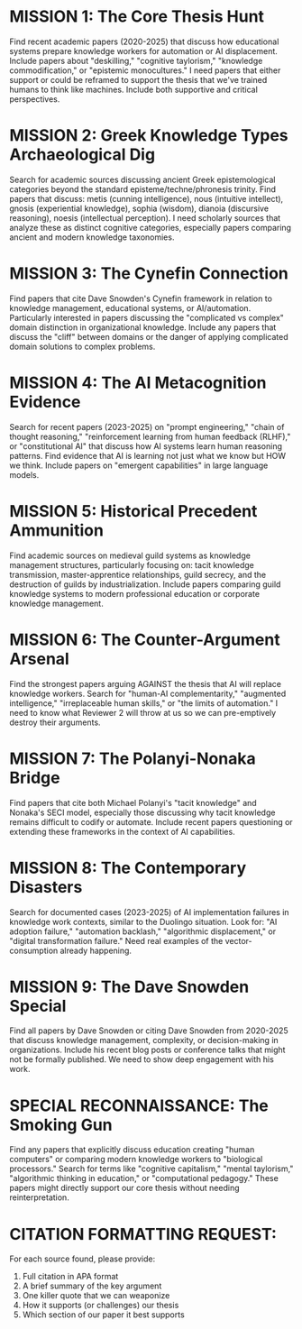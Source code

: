 # MISSION 1: The Core Thesis Hunt
Find recent academic papers (2020-2025) that discuss how educational systems prepare knowledge workers for automation or AI displacement. Include papers about "deskilling," "cognitive taylorism," "knowledge commodification," or "epistemic monocultures." I need papers that either support or could be reframed to support the thesis that we've trained humans to think like machines. Include both supportive and critical perspectives.

# MISSION 2: Greek Knowledge Types Archaeological Dig
Search for academic sources discussing ancient Greek epistemological categories beyond the standard episteme/techne/phronesis trinity. Find papers that discuss: metis (cunning intelligence), nous (intuitive intellect), gnosis (experiential knowledge), sophia (wisdom), dianoia (discursive reasoning), noesis (intellectual perception). I need scholarly sources that analyze these as distinct cognitive categories, especially papers comparing ancient and modern knowledge taxonomies.

# MISSION 3: The Cynefin Connection
Find papers that cite Dave Snowden's Cynefin framework in relation to knowledge management, educational systems, or AI/automation. Particularly interested in papers discussing the "complicated vs complex" domain distinction in organizational knowledge. Include any papers that discuss the "cliff" between domains or the danger of applying complicated domain solutions to complex problems.

# MISSION 4: The AI Metacognition Evidence
Search for recent papers (2023-2025) on "prompt engineering," "chain of thought reasoning," "reinforcement learning from human feedback (RLHF)," or "constitutional AI" that discuss how AI systems learn human reasoning patterns. Find evidence that AI is learning not just what we know but HOW we think. Include papers on "emergent capabilities" in large language models.

# MISSION 5: Historical Precedent Ammunition
Find academic sources on medieval guild systems as knowledge management structures, particularly focusing on: tacit knowledge transmission, master-apprentice relationships, guild secrecy, and the destruction of guilds by industrialization. Include papers comparing guild knowledge systems to modern professional education or corporate knowledge management.

# MISSION 6: The Counter-Argument Arsenal
Find the strongest papers arguing AGAINST the thesis that AI will replace knowledge workers. Search for "human-AI complementarity," "augmented intelligence," "irreplaceable human skills," or "the limits of automation." I need to know what Reviewer 2 will throw at us so we can pre-emptively destroy their arguments.

# MISSION 7: The Polanyi-Nonaka Bridge
Find papers that cite both Michael Polanyi's "tacit knowledge" and Nonaka's SECI model, especially those discussing why tacit knowledge remains difficult to codify or automate. Include recent papers questioning or extending these frameworks in the context of AI capabilities.

# MISSION 8: The Contemporary Disasters
Search for documented cases (2023-2025) of AI implementation failures in knowledge work contexts, similar to the Duolingo situation. Look for: "AI adoption failure," "automation backlash," "algorithmic displacement," or "digital transformation failure." Need real examples of the vector-consumption already happening.

# MISSION 9: The Dave Snowden Special
Find all papers by Dave Snowden or citing Dave Snowden from 2020-2025 that discuss knowledge management, complexity, or decision-making in organizations. Include his recent blog posts or conference talks that might not be formally published. We need to show deep engagement with his work.

# SPECIAL RECONNAISSANCE: The Smoking Gun
Find any papers that explicitly discuss education creating "human computers" or comparing modern knowledge workers to "biological processors." Search for terms like "cognitive capitalism," "mental taylorism," "algorithmic thinking in education," or "computational pedagogy." These papers might directly support our core thesis without needing reinterpretation.

# CITATION FORMATTING REQUEST:
For each source found, please provide:
1. Full citation in APA format
2. A brief summary of the key argument
3. One killer quote that we can weaponize
4. How it supports (or challenges) our thesis
5. Which section of our paper it best supports